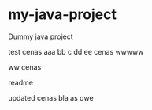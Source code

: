 # my-java-project
Dummy java project

test cenas aaa bb c dd ee cenas wwwww

ww cenas

readme

updated cenas bla as qwe
